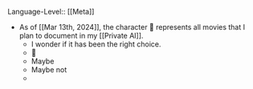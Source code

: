 Language-Level:: [[Meta]]

- As of [[Mar 13th, 2024]], the character 🎥 represents all movies that I plan to document in my [[Private AI]].
	- I wonder if it has been the right choice.
	- 🎥
	- Maybe
	- Maybe not
	-